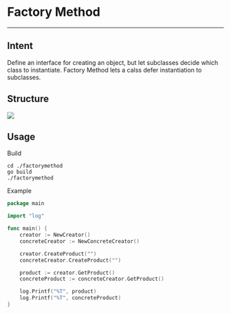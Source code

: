 # Factory Method

---

## Intent

Define an interface for creating an object, but let subclasses decide which 
class to instantiate. Factory Method lets a calss defer instantiation to subclasses.

## Structure

<img src="https://docs.google.com/drawings/d/e/2PACX-1vS9UoxTJZxoemXIECZumJDuwK9v-sdgoi-13YETQkxvYk6nurXOCkvSFKLGxWTYI7RN6RZQvGDmNNjN/pub?w=960&amp;h=720">

## Usage

Build

```
cd ./factorymethod
go build
./factorymethod
```

Example

```go
package main

import "log"

func main() {
	creator := NewCreator()
	concreteCreator := NewConcreteCreator()

	creator.CreateProduct("")
	concreteCreator.CreateProduct("")

	product := creator.GetProduct()
	concreteProduct := concreteCreator.GetProduct()

	log.Printf("%T", product)
	log.Printf("%T", concreteProduct)
}
```